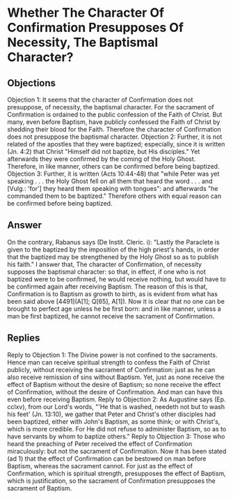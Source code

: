 # Whether The Character Of Confirmation Presupposes Of Necessity, The Baptismal Character?
## Objections
Objection 1: It seems that the character of Confirmation does not presuppose, of necessity, the baptismal character. For the sacrament of Confirmation is ordained to the public confession of the Faith of Christ. But many, even before Baptism, have publicly confessed the Faith of Christ by shedding their blood for the Faith. Therefore the character of Confirmation does not presuppose the baptismal character.
Objection 2: Further, it is not related of the apostles that they were baptized; especially, since it is written (Jn. 4:2) that Christ "Himself did not baptize, but His disciples." Yet afterwards they were confirmed by the coming of the Holy Ghost. Therefore, in like manner, others can be confirmed before being baptized.
Objection 3: Further, it is written (Acts 10:44-48) that "while Peter was yet speaking . . . the Holy Ghost fell on all them that heard the word . . . and [Vulg.: 'for'] they heard them speaking with tongues": and afterwards "he commanded them to be baptized." Therefore others with equal reason can be confirmed before being baptized.
## Answer
On the contrary, Rabanus says (De Instit. Cleric. i): "Lastly the Paraclete is given to the baptized by the imposition of the high priest's hands, in order that the baptized may be strengthened by the Holy Ghost so as to publish his faith."
I answer that, The character of Confirmation, of necessity supposes the baptismal character: so that, in effect, if one who is not baptized were to be confirmed, he would receive nothing, but would have to be confirmed again after receiving Baptism. The reason of this is that, Confirmation is to Baptism as growth to birth, as is evident from what has been said above [4491](A[1]; Q[65], A[1]). Now it is clear that no one can be brought to perfect age unless he be first born: and in like manner, unless a man be first baptized, he cannot receive the sacrament of Confirmation.
## Replies
Reply to Objection 1: The Divine power is not confined to the sacraments. Hence man can receive spiritual strength to confess the Faith of Christ publicly, without receiving the sacrament of Confirmation: just as he can also receive remission of sins without Baptism. Yet, just as none receive the effect of Baptism without the desire of Baptism; so none receive the effect of Confirmation, without the desire of Confirmation. And man can have this even before receiving Baptism.
Reply to Objection 2: As Augustine says (Ep. cclxv), from our Lord's words, "'He that is washed, needeth not but to wash his feet' (Jn. 13:10), we gather that Peter and Christ's other disciples had been baptized, either with John's Baptism, as some think; or with Christ's, which is more credible. For He did not refuse to administer Baptism, so as to have servants by whom to baptize others."
Reply to Objection 3: Those who heard the preaching of Peter received the effect of Confirmation miraculously: but not the sacrament of Confirmation. Now it has been stated (ad 1) that the effect of Confirmation can be bestowed on man before Baptism, whereas the sacrament cannot. For just as the effect of Confirmation, which is spiritual strength, presupposes the effect of Baptism, which is justification, so the sacrament of Confirmation presupposes the sacrament of Baptism.